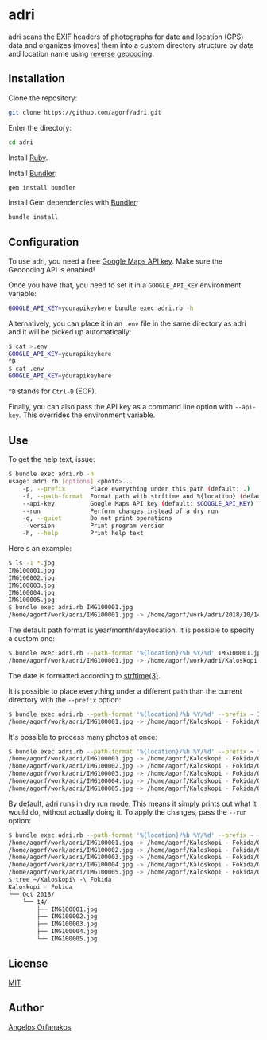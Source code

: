 # adri

adri scans the EXIF headers of photographs for date and location (GPS) data and
organizes (moves) them into a custom directory structure by date and location
name using [reverse geocoding][].

## Installation

Clone the repository:

```sh
git clone https://github.com/agorf/adri.git
```

Enter the directory:

```sh
cd adri
```

Install [Ruby][].

Install [Bundler][]:

```sh
gem install bundler
```

Install Gem dependencies with [Bundler][]:

```sh
bundle install
```

## Configuration

To use adri, you need a free [Google Maps API key][]. Make sure the Geocoding
API is enabled!

Once you have that, you need to set it in a `GOOGLE_API_KEY` environment
variable:

```sh
GOOGLE_API_KEY=yourapikeyhere bundle exec adri.rb -h
```

Alternatively, you can place it in an `.env` file in the same directory as adri
and it will be picked up automatically:

```sh
$ cat >.env
GOOGLE_API_KEY=yourapikeyhere
^D
$ cat .env
GOOGLE_API_KEY=yourapikeyhere
```

`^D` stands for `Ctrl-D` (EOF).

Finally, you can also pass the API key as a command line option with
`--api-key`. This overrides the environment variable.

## Use

To get the help text, issue:

```sh
$ bundle exec adri.rb -h
usage: adri.rb [options] <photo>...
    -p, --prefix       Place everything under this path (default: .)
    -f, --path-format  Format path with strftime and %{location} (default: %Y/%m/%d/%{location})
    --api-key          Google Maps API key (default: $GOOGLE_API_KEY)
    --run              Perform changes instead of a dry run
    -q, --quiet        Do not print operations
    --version          Print program version
    -h, --help         Print help text
```

Here's an example:

```sh
$ ls -1 *.jpg
IMG100001.jpg
IMG100002.jpg
IMG100003.jpg
IMG100004.jpg
IMG100005.jpg
$ bundle exec adri.rb IMG100001.jpg
/home/agorf/work/adri/IMG100001.jpg -> /home/agorf/work/adri/2018/10/14/Kaloskopi - Fokida/IMG100001.jpg (DRY RUN)
```

The default path format is year/month/day/location. It is possible to specify a
custom one:

```sh
$ bundle exec adri.rb --path-format '%{location}/%b %Y/%d' IMG100001.jpg
/home/agorf/work/adri/IMG100001.jpg -> /home/agorf/work/adri/Kaloskopi - Fokida/Oct 2018/14/IMG100001.jpg (DRY RUN)
```

The date is formatted according to [strftime(3)][strftime].

It is possible to place everything under a different path than the current
directory with the `--prefix` option:

```sh
$ bundle exec adri.rb --path-format '%{location}/%b %Y/%d' --prefix ~ IMG100001.jpg
/home/agorf/work/adri/IMG100001.jpg -> /home/agorf/Kaloskopi - Fokida/Oct 2018/14/IMG100001.jpg (DRY RUN)
```

It's possible to process many photos at once:

```sh
$ bundle exec adri.rb --path-format '%{location}/%b %Y/%d' --prefix ~ *.jpg
/home/agorf/work/adri/IMG100001.jpg -> /home/agorf/Kaloskopi - Fokida/Oct 2018/14/IMG100001.jpg (DRY RUN)
/home/agorf/work/adri/IMG100002.jpg -> /home/agorf/Kaloskopi - Fokida/Oct 2018/14/IMG100002.jpg (DRY RUN)
/home/agorf/work/adri/IMG100003.jpg -> /home/agorf/Kaloskopi - Fokida/Oct 2018/14/IMG100003.jpg (DRY RUN)
/home/agorf/work/adri/IMG100004.jpg -> /home/agorf/Kaloskopi - Fokida/Oct 2018/14/IMG100004.jpg (DRY RUN)
/home/agorf/work/adri/IMG100005.jpg -> /home/agorf/Kaloskopi - Fokida/Oct 2018/14/IMG100005.jpg (DRY RUN)
```

By default, adri runs in dry run mode. This means it simply prints out what it
would do, without actually doing it. To apply the changes, pass the `--run`
option:

```sh
$ bundle exec adri.rb --path-format '%{location}/%b %Y/%d' --prefix ~ --run *.jpg
/home/agorf/work/adri/IMG100001.jpg -> /home/agorf/Kaloskopi - Fokida/Oct 2018/14/IMG100001.jpg
/home/agorf/work/adri/IMG100002.jpg -> /home/agorf/Kaloskopi - Fokida/Oct 2018/14/IMG100002.jpg
/home/agorf/work/adri/IMG100003.jpg -> /home/agorf/Kaloskopi - Fokida/Oct 2018/14/IMG100003.jpg
/home/agorf/work/adri/IMG100004.jpg -> /home/agorf/Kaloskopi - Fokida/Oct 2018/14/IMG100004.jpg
/home/agorf/work/adri/IMG100005.jpg -> /home/agorf/Kaloskopi - Fokida/Oct 2018/14/IMG100005.jpg
$ tree ~/Kaloskopi\ -\ Fokida
Kaloskopi - Fokida
└── Oct 2018/
    └── 14/
        ├── IMG100001.jpg
        ├── IMG100002.jpg
        ├── IMG100003.jpg
        ├── IMG100004.jpg
        └── IMG100005.jpg
```

## License

[MIT][]

## Author

[Angelos Orfanakos](https://agorf.gr/contact/)

[Bundler]: https://bundler.io/
[Google Maps API key]: https://cloud.google.com/maps-platform/#get-started
[MIT]: https://github.com/agorf/adri/blob/master/LICENSE.txt
[Ruby]: https://www.ruby-lang.org/
[reverse geocoding]: https://developers.google.com/maps/documentation/javascript/examples/geocoding-reverse
[strftime]: http://man7.org/linux/man-pages/man3/strftime.3.html
